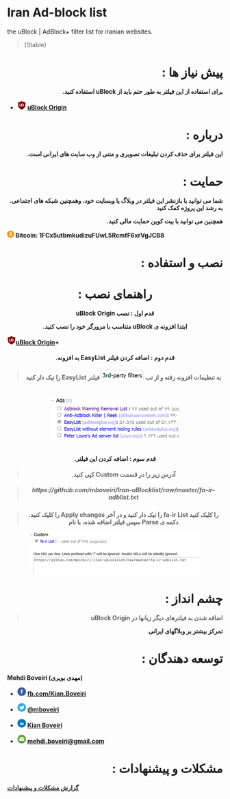 
# Iran Ad-block list

the uBlock | AdBlock+ filter list for iranian websites.

>(Stable)

  

<h1  align="right">: پیش نیاز ها </h1>

  

<b><p  align="right">.استفاده کنید uBlock برای استفاده از این فیلتر به طور حتم باید از</p>

  

*  <img src="https://github.com/mboveiri/Iran-uBlocklist/raw/master/img/ulogo.png" height="20" 
width="20"></sub>  [uBlock Origin](https://github.com/gorhill/uBlock/releases)
 

<h1  align="right">: درباره</h1>

  

<p  align="right">.این فیلتر برای حذف کردن تبلیغات تصویری و متنی از وب سایت های ایرانی است

  

  

<h1 align="right">: حمایت </h1>

  

**<p  align="right">.شما می توانید با بازنشر این فیلتر در وبلاگ یا وبسایت خود، وهمچنین شبکه های اجتماعی به رشد این پروژه کمک کنید</p>**

  

**<p  align="right">.همچنین می توانید با بیت کوین حمایت مالی کنید**

  
  

![Bitcoin](https://raw.githubusercontent.com/mboveiri/Iran-uBlocklist/master/img/bitcoin.png) Bitcoin: 1FCx5utbmkudizuFUwL5RcmfF6xrVgJCB8

  
<h1 align="right">: نصب و استفاده </h1>

  

<h1  align="center">: راهنمای نصب </h1>

  

<p align="center">uBlock Origin قدم اول : نصب

<p align="center">.متناسب با مرورگر خود را نصب کنید uBlock ابتدا افزونه ی

  



<img src="https://github.com/mboveiri/Iran-uBlocklist/raw/master/img/ulogo.png" width="20">[uBlock Origin](https://github.com/gorhill/uBlock/releases)+

 
  

#### <p align="center">.به افزونه EasyList قدم دوم : اضافه کردن فیلتر

> #### <p align="center">را تیک دار کنید EasyList به تنظیمات افزونه رفته و از تب ![](https://raw.githubusercontent.com/mboveiri/Iran-uBlocklist/master/img/tab3.png) فیلتر

# <p align="center"> ![](https://raw.githubusercontent.com/mboveiri/Iran-uBlocklist/master/img/easylist.png)

  

#### <p align="center">.قدم سوم : اضافه کردن این فیلتر

> #### <p align="center">.کپی کنید Custom آدرس زیر را در قسمت

>

><h5  align="center"> https://github.com/mboveiri/Iran-uBlocklist/raw/master/fa-ir-adblist.txt

><p  align="center">.را کلیک کنید Apply changes را تیک دار کنید و در آخر fa-ir List‎ را کلیک کنید سپس فیلتر اضافه شده، با نام Parse دکمه ی

<p  align="center">  <img  src="https://github.com/mboveiri/Iran-uBlocklist/raw/master/img/custom.png">

  

<h1  p  align="right">: چشم انداز</h1>

  

>  <p  align="right">uBlock Origin اضافه شدن به فیلترهای دیگر زبانها در

<p  align="right">تمرکز بیشتر بر وبلاگهای ایرانی

  

<h1  p  align="right"> : توسعه دهندگان</h1>

  

Mehdi Boveiri (مهدی بویری)

  

*  <img  src="https://github.com/mboveiri/Iran-uBlocklist/raw/master/img/fb.png" width="20"> [fb.com/Kian.Boveiri](https://fb.com/Kian.Boveiri)

*  <img  src="https://github.com/mboveiri/Iran-uBlocklist/raw/master/img/tw.png" width="20"> [@mboveiri](https://twitter.com/mboveiri)

*  <img  src="https://github.com/mboveiri/Iran-uBlocklist/raw/master/img/linkedin.png" width="20"> [Kian Boveiri](http://ir.linkedin.com/in/mboveiri)

*  <img  src="https://github.com/mboveiri/Iran-uBlocklist/raw/master/img/mail.png" width="20"> mehdi.boveiri@gmail.com

  

<h1  p  align="right">: مشکلات و پیشنهادات</h1>

  

[گزارش مشکلات و پیشنهادات](https://github.com/mboveiri/Iran-uBlocklist/issues)
